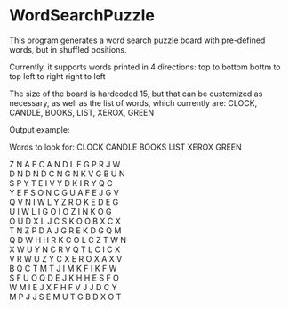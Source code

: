 # WordSearchPuzzle

This program generates a word search puzzle board with pre-defined words, but in shuffled positions.

Currently, it supports words printed in 4 directions:
	top to bottom
	bottm to top
	left to right
	right to left

The size of the board is hardcoded 15, but that can be customized as necessary, as well as the list of words, which currently are:
	CLOCK, CANDLE, BOOKS, LIST, XEROX, GREEN
	
Output example:
	
Words to look for:
CLOCK
CANDLE
BOOKS
LIST
XEROX
GREEN


Z  N  A  E  C  A  N  D  L  E  G  P  R  J  W  
D  N  D  N  D  C  N  G  N  K  V  G  B  U  N  
S  P  Y  T  E  I  V  Y  D  K  I  R  Y  Q  C  
Y  E  F  S  O  N  C  G  U  A  F  E  J  G  V  
Q  V  N  I  W  L  Y  Z  R  O  K  E  D  E  G  
U  I  W  L  I  G  O  I  O  Z  I  N  K  O  G  
O  U  D  X  L  J  C  S  K  O  O  B  X  C  X  
T  N  Z  P  D  A  J  G  R  E  K  D  G  Q  M  
Q  D  W  H  H  R  K  C  O  L  C  Z  T  W  N  
X  W  U  Y  N  C  R  V  Q  T  L  C  I  C  X  
V  R  W  U  Z  Y  C  X  E  R  O  X  A  X  V  
B  Q  C  T  M  T  J  I  M  K  F  I  K  F  W  
S  F  U  O  Q  D  E  J  K  H  H  E  S  F  O  
W  M  I  E  J  X  F  H  F  V  J  J  D  C  Y  
M  P  J  J  S  E  M  U  T  G  B  D  X  O  T
